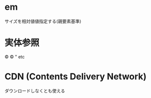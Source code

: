 # em
サイズを相対値値指定する(親要素基準)

# 実体参照
&copy; ©
&quot;
etc

# CDN (Contents Delivery Network)
ダウンロードしなくとも使える
